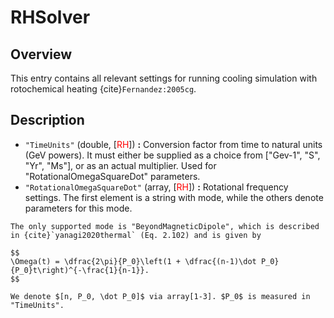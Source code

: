 # RHSolver

## Overview

This entry contains all relevant settings for running cooling simulation with rotochemical heating {cite}`Fernandez:2005cg`.

## Description

- `"TimeUnits"` (double, [<span style="color:red">RH</span>]) **:** Conversion factor from time to natural units (GeV powers). It must either be supplied as a choice from ["Gev-1", "S", "Yr", "Ms"], or as an actual multiplier. Used for "RotationalOmegaSquareDot" parameters.
- `"RotationalOmegaSquareDot"` (array, [<span style="color:red">RH</span>]) **:** Rotational frequency settings. The first element is a string with mode, while the others denote parameters for this mode. 
```{note}
The only supported mode is "BeyondMagneticDipole", which is described in {cite}`yanagi2020thermal` (Eq. 2.102) and is given by

$$
\Omega(t) = \dfrac{2\pi}{P_0}\left(1 + \dfrac{(n-1)\dot P_0}{P_0}t\right)^{-\frac{1}{n-1}}.
$$

We denote $[n, P_0, \dot P_0]$ via array[1-3]. $P_0$ is measured in "TimeUnits".
```